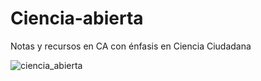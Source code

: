# Ciencia-abierta
Notas y recursos en CA con énfasis en Ciencia Ciudadana

![ciencia_abierta](https://user-images.githubusercontent.com/69394840/171110838-c0028d5d-4b4a-44f3-aa24-4e3e19efebe6.png)
